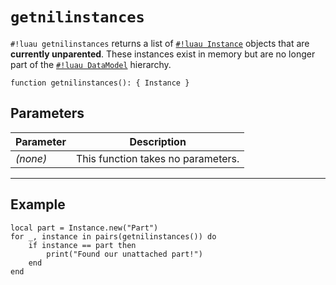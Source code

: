 # `getnilinstances`


`#!luau getnilinstances` returns a list of [`#!luau Instance`](https://create.roblox.com/docs/reference/engine/classes/Instance) objects that are **currently unparented**. These instances exist in memory but are no longer part of the [`#!luau DataModel`](https://create.roblox.com/docs/reference/engine/classes/DataModel) hierarchy.


```luau
function getnilinstances(): { Instance }
```

## Parameters

| Parameter | Description                      |
|-----------|----------------------------------|
| *(none)*  | This function takes no parameters. |

---

## Example

```luau title="Detecting a detached part" linenums="1"
local part = Instance.new("Part")
for _, instance in pairs(getnilinstances()) do
    if instance == part then
        print("Found our unattached part!")
    end
end
```
